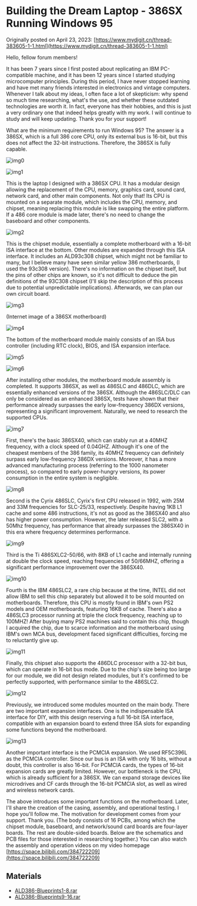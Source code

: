 # Building the Dream Laptop - 386SX Running Windows 95

Originally posted on April 23, 2023: [https://www.mydigit.cn/thread-383605-1-1.html](https://www.mydigit.cn/thread-383605-1-1.html)

Hello, fellow forum members!

It has been 7 years since I first posted about replicating an IBM PC-compatible machine, and it has been 12 years since I started studying microcomputer principles. During this period, I have never stopped learning and have met many friends interested in electronics and vintage computers. Whenever I talk about my ideas, I often face a lot of skepticism: why spend so much time researching, what's the use, and whether these outdated technologies are worth it. In fact, everyone has their hobbies, and this is just a very ordinary one that indeed helps greatly with my work. I will continue to study and will keep updating. Thank you for your support!

What are the minimum requirements to run Windows 95? The answer is a 386SX, which is a full 386 core CPU, only its external bus is 16-bit, but this does not affect the 32-bit instructions. Therefore, the 386SX is fully capable.

![img0](images/20230423_00.png)

![img1](images/20230423_01.png)

This is the laptop I designed with a 386SX CPU. It has a modular design allowing the replacement of the CPU, memory, graphics card, sound card, network card, and other main components. Not only that! Its CPU is mounted on a separate module, which includes the CPU, memory, and chipset, meaning replacing this module is like swapping the entire platform. If a 486 core module is made later, there's no need to change the baseboard and other components.

![img2](images/20230423_02.jpg)

This is the chipset module, essentially a complete motherboard with a 16-bit ISA interface at the bottom. Other modules are expanded through this ISA interface. It includes an ALD93c308 chipset, which might not be familiar to many, but I believe many have seen similar yellow 386 motherboards, (I used the 93c308 version). There's no information on the chipset itself, but the pins of other chips are known, so it's not difficult to deduce the pin definitions of the 93C308 chipset (I'll skip the description of this process due to potential unpredictable implications). Afterwards, we can plan our own circuit board.

![img3](images/20230423_03.png)

(Internet image of a 386SX motherboard)

![img4](images/20230423_04.jpg)

The bottom of the motherboard module mainly consists of an ISA bus controller (including RTC clock), BIOS, and ISA expansion interface.

![img5](images/20230423_05.jpg)

![img6](images/20230423_06.jpg)

After installing other modules, the motherboard module assembly is completed. It supports 386SX, as well as 486SLC and 486DLC, which are essentially enhanced versions of the 386SX. Although the 486SLC/DLC can only be considered as an enhanced 386SX, tests have shown that their performance already surpasses the early low-frequency 386DX versions, representing a significant improvement. Naturally, we need to research the supported CPUs.

![img7](images/20230423_07.png)

First, there's the basic 386SX40, which can stably run at a 40MHZ frequency, with a clock speed of 0.04GHZ. Although it's one of the cheapest members of the 386 family, its 40MHZ frequency can definitely surpass early low-frequency 386DX versions. Moreover, it has a more advanced manufacturing process (referring to the 1000 nanometer process), so compared to early power-hungry versions, its power consumption in the entire system is negligible.

![img8](images/20230423_08.jpg)

Second is the Cyrix 486SLC, Cyrix's first CPU released in 1992, with 25M and 33M frequencies for SLC-25/33, respectively. Despite having 1KB L1 cache and some 486 instructions, it's not as good as the 386SX40 and also has higher power consumption. However, the later released SLC2, with a 50Mhz frequency, has performance that already surpasses the 386SX40 in this era where frequency determines performance.

![img9](images/20230423_09.png)

Third is the Ti 486SXLC2-50/66, with 8KB of L1 cache and internally running at double the clock speed, reaching frequencies of 50/66MHZ, offering a significant performance improvement over the 386SX40.

![img10](images/20230423_10.png)

Fourth is the IBM 486SLC2, a rare chip because at the time, INTEL did not allow IBM to sell this chip separately but allowed it to be sold mounted on motherboards. Therefore, this CPU is mostly found in IBM's own PS2 models and OEM motherboards, featuring 16KB of cache. There's also a 486SLC3 processor running at triple the clock frequency, reaching up to 100MHZ! After buying many PS2 machines said to contain this chip, though I acquired the chip, due to scarce information and the motherboard using IBM's own MCA bus, development faced significant difficulties, forcing me to reluctantly give up.

![img11](images/20230423_11.jpg)

Finally, this chipset also supports the 486DLC processor with a 32-bit bus, which can operate in 16-bit bus mode. Due to the chip's size being too large for our module, we did not design related modules, but it's confirmed to be perfectly supported, with performance similar to the 486SLC2.

![img12](images/20230423_12.png)

Previously, we introduced some modules mounted on the main body. There are two important expansion interfaces. One is the indispensable ISA interface for DIY, with this design reserving a full 16-bit ISA interface, compatible with an expansion board to extend three ISA slots for expanding some functions beyond the motherboard.

![img13](images/20230423_13.png)

Another important interface is the PCMCIA expansion. We used RF5C396L as the PCMCIA controller. Since our bus is an ISA with only 16 bits, without a doubt, this controller is also 16-bit. For PCMCIA cards, the types of 16-bit expansion cards are greatly limited. However, our bottleneck is the CPU, which is already sufficient for a 386SX. We can expand storage devices like microdrives and CF cards through the 16-bit PCMCIA slot, as well as wired and wireless network cards.

The above introduces some important functions on the motherboard. Later, I'll share the creation of the casing, assembly, and operational testing. I hope you'll follow me. The motivation for development comes from your support. Thank you.
(The body consists of 16 PCBs, among which the chipset module, baseboard, and network/sound card boards are four-layer boards. The rest are double-sided boards. Below are the schematics and PCB files for those interested in researching together.)
You can also watch the assembly and operation videos on my video homepage [https://space.bilibili.com/384722209](https://space.bilibili.com/384722209)

## Materials
- [ALD386-Blueprints1-8.rar](https://9game.oss-us-west-1.aliyuncs.com/book8088stories/files/20230423_ALD386-blueprint1-8.rar)
- [ALD386-Blueprints9-16.rar](https://9game.oss-us-west-1.aliyuncs.com/book8088stories/files/20230423_ALD386-blueprint9-16.rar)